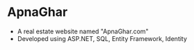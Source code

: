 # ApnaGhar
* A real estate website named "ApnaGhar.com"
* Developed using ASP.NET, SQL, Entity Framework, Identity
